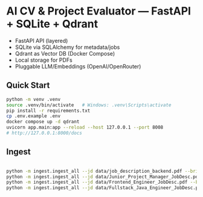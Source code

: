 # AI CV & Project Evaluator — FastAPI + SQLite + Qdrant

- FastAPI API (layered)
- SQLite via SQLAlchemy for metadata/jobs
- Qdrant as Vector DB (Docker Compose)
- Local storage for PDFs
- Pluggable LLM/Embeddings (OpenAI/OpenRouter)

## Quick Start
```bash
python -m venv .venv
source .venv/bin/activate   # Windows: .venv\Scripts\activate
pip install -r requirements.txt
cp .env.example .env
docker compose up -d qdrant
uvicorn app.main:app --reload --host 127.0.0.1 --port 8008
# http://127.0.0.1:8000/docs
```

## Ingest
```bash

python -m ingest.ingest_all --jd data/job_description_backend.pdf --brief data/case_study_brief_backend.pdf --rubric data/scoring_rubric_backend.pdf
python -m ingest.ingest_all --jd data/Junior_Project_Manager_JobDesc.pdf --brief data/case_study_brief_backend.pdf --rubric data/Junior_Project_Manager_Rubric.pdf
python -m ingest.ingest_all --jd data/Frontend_Engineer_JobDesc.pdf --brief data/case_study_brief_backend.pdf --rubric data/Frontend_Engineer_Rubric.pdf
python -m ingest.ingest_all --jd data/Fullstack_Java_Engineer_JobDesc.pdf --brief data/case_study_brief_backend.pdf --rubric data/Fullstack_Java_Engineer_Rubric.pdf

```